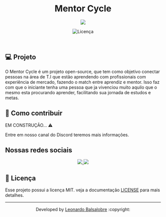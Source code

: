 
<p align="center">
	<h1 align="center">Mentor Cycle</h1>
</p>

<div align="center">
	<img src="https://avatars.githubusercontent.com/u/119057667?s=400&u=9ae80cdd7e251247b9570b7ca9869a9514f7b698&v=4" />
</div>

<p align="center">
  <img alt="Licença" src="https://img.shields.io/static/v1?label=license&message=MIT&color=7159c1&labelColor=000000">
</p>

<br>

## 💻 Projeto

O Mentor Cycle é um projeto open-source, que tem como objetivo conectar pessoas na área de T.I que estão aprendendo com profissionais com experiência de mercado, fazendo o match entre aprendiz e mentor. Isso faz com que o iniciante tenha uma pessoa que ja vivenciou muito aquilo que o mesmo esta procurando aprender, facilitando sua jornada de estudos e metas.


## 🤔 Como contribuir

EM CONSTRUÇÃO...  ⚠️

Entre em nosso canal do Discord teremos mais informações.


## Nossas redes sociais

<p align="center">
  <a href="https://discord.gg/tuBshbtPNU">
  <img  src="https://img.shields.io/badge/Discord-%237289DA.svg?style=for-the-badge&logo=discord&logoColor=white">
  </a>
  
  <a href="https://www.linkedin.com/company/mentor-cycle/">
    <img  src="https://img.shields.io/badge/linkedin-%230077B5.svg?style=for-the-badge&logo=linkedin&logoColor=white"> 
  </a>
</p>


## :memo: Licença

Esse projeto possui a licença MIT. veja a documentação [LICENSE](LICENSE) para mais detalhes.

---

<p align="center">Developed by <a href="https://www.linkedin.com/in/leonardo-balsalobre/">Leonardo Balsalobre</a> :copyright:
